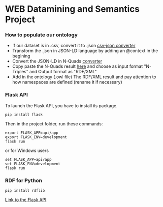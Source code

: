 # WEB Datamining and Semantics Project

### How to populate our ontology

- If our dataset is in .csv, convert it to .json [csv-json converter](https://www.convertcsv.com/csv-to-json.htm)
- Transform the .json in JSON-LD language by adding an @context in the begining
- Convert the JSON-LD in N-Quads [converter](https://json-ld.org/playground)
- Copy paste the N-Quads result [here](https://www.easyrdf.org/converter) and choose as input format "N-Triples" and Output format as "RDF/XML"
- Add in the ontology (.owl file) The RDF/XML result and pay attention to how namespaces are defined (rename it if necessary)


### Flask API

To launch the Flask API, you have to install its package.
```
pip install flask
```

Then in the project folder, run these commands:
```
export FLASK_APP=api/app
export FLASK_ENV=development
flask run
```
or for Windows users
```
set FLASK_APP=api/app
set FLASK_ENV=development
flask run
```

### RDF for Python

```
pip install rdflib
```

[Link to the Flask API](http://127.0.0.1:5000/)